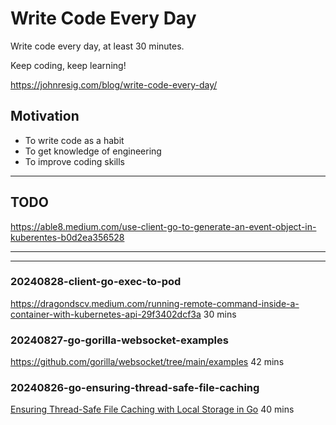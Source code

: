 # Write Code Every Day

Write code every day, at least 30 minutes. 

Keep coding, keep learning!  

https://johnresig.com/blog/write-code-every-day/

## Motivation

* To write code as a habit
* To get knowledge of engineering
* To improve coding skills

---

## TODO

https://able8.medium.com/use-client-go-to-generate-an-event-object-in-kuberentes-b0d2ea356528

---

------

### 20240828-client-go-exec-to-pod

https://dragondscv.medium.com/running-remote-command-inside-a-container-with-kubernetes-api-29f3402dcf3a 30 mins

### 20240827-go-gorilla-websocket-examples

https://github.com/gorilla/websocket/tree/main/examples  42 mins


### 20240826-go-ensuring-thread-safe-file-caching

[Ensuring Thread-Safe File Caching with Local Storage in Go](https://medium.com/@radhian.amri/ensuring-thread-safe-file-caching-with-local-storage-in-go-8d137fb7d6d4) 40 mins